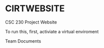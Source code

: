 # CIRTWEBSITE
CSC 230 Project Website

To run this, first, activiate a virtual enviroment 


Team Documents

